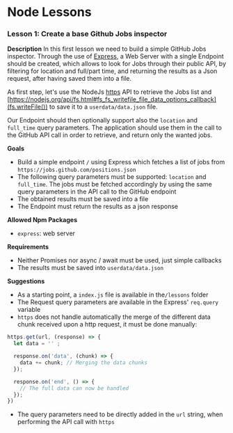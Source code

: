 # Node Lessons

### Lesson 1: Create a base Github Jobs inspector

**Description**
In this first lesson we need to build a simple GitHub Jobs inspector. Through the use of [Express](https://expressjs.com), a Web Server with a single Endpoint should be created, which allows to look for Jobs through their public API, by filtering for location and full/part time, and returning the results as a Json request, after having saved them into a file.

As first step, let's use the NodeJs [https](https://nodejs.org/api/https.html) API to retrieve the Jobs list and [https://nodejs.org/api/fs.html#fs_fs_writefile_file_data_options_callback](fs.writeFile()) to save it to a `userdata/data.json` file.

Our Endpoint should then optionally support also the `location` and `full_time` query parameters. 
The application should use them in the call to the GitHub API call in order to retrieve, and return only the wanted jobs.

**Goals**
- Build a simple endpoint `/` using Express which fetches a list of jobs from `https://jobs.github.com/positions.json`
- The following query parameters must be supported: `location` and `full_time`. The jobs must be fetched accordingly by using the same query parameters in the API call to the GitHub endpoint
- The obtained results must be saved into a file
- The Endpoint must return the results as a json response

**Allowed Npm Packages**
- `express`: web server

**Requirements**
- Neither Promises nor async / await must be used, just simple callbacks
- The results must be saved into `userdata/data.json`

**Suggestions**
- As a starting point, a `index.js` file is available in the`/lessons` folder
- The Request query parameters are available in the Express' `req.query` variable
- `https` does not handle automatically the merge of the different data chunk received upon a http request, it must be done manually:

```js
https.get(url, (response) => {
  let data = '' ;

  response.on('data', (chunk) => {
    data += chunk; // Merging the data chunks
  });

  response.on('end', () => {
    // The full data can now be handled
  });
})
```

- The query parameters need to be directly added in the `url` string, when performing the API call with `https` 
